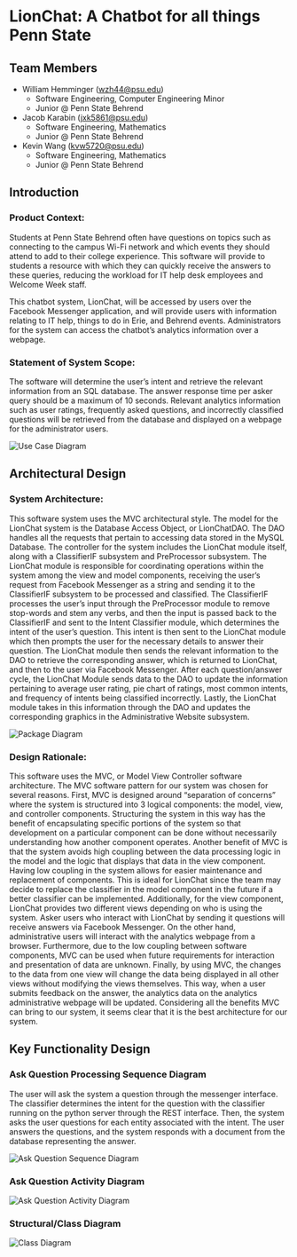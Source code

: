 # LionChat: A Chatbot for all things Penn State

## Team Members

- William Hemminger (wzh44@psu.edu)
  - Software Engineering, Computer Engineering Minor
  - Junior @ Penn State Behrend
- Jacob Karabin (jxk5861@psu.edu)
  - Software Engineering, Mathematics
  - Junior @ Penn State Behrend
- Kevin Wang (kvw5720@psu.edu)
  - Software Engineering, Mathematics
  - Junior @ Penn State Behrend
  
## Introduction

### Product Context:

Students at Penn State Behrend often have questions on topics such as connecting to the campus Wi-Fi network and which events they should attend to add to their college experience. This software will provide to students a resource with which they can quickly receive the answers to these queries, reducing the workload for IT help desk employees and Welcome Week staff.

This chatbot system, LionChat, will be accessed by users over the Facebook Messenger application, and will provide users with information relating to IT help, things to do in Erie, and Behrend events. Administrators for the system can access the chatbot’s analytics information over a webpage.

### Statement of System Scope:

The software will determine the user’s intent and retrieve the relevant information from an SQL database. The answer response time per asker query should be a maximum of 10 seconds.  Relevant analytics information such as user ratings, frequently asked questions, and incorrectly classified questions will be retrieved from the database and displayed on a webpage for the administrator users.

![Use Case Diagram](https://github.com/KWANGORIGIN/LionChat/blob/main/imgs/UML%20Case%20Diagram.png)

## Architectural Design

### System Architecture:

This software system uses the MVC architectural style.  The model for the LionChat system is the Database Access Object, or LionChatDAO.  The DAO handles all the requests that pertain to accessing data stored in the MySQL Database.  The controller for the system includes the LionChat module itself, along with a ClassifierIF subsystem and PreProcessor subsystem.  The LionChat module is responsible for coordinating operations within the system among the view and model components, receiving the user’s request from Facebook Messenger as a string and sending it to the ClassifierIF subsystem to be processed and classified.  The ClassifierIF processes the user’s input through the PreProcessor module to remove stop-words and stem any verbs, and then the input is passed back to the ClassifierIF and sent to the Intent Classifier module, which determines the intent of the user’s question.  This intent is then sent to the LionChat module which then prompts the user for the necessary details to answer their question.  The LionChat module then sends the relevant information to the DAO to retrieve the corresponding answer, which is returned to LionChat, and then to the user via Facebook Messenger.  After each question/answer cycle, the LionChat Module sends data to the DAO to update the information pertaining to average user rating, pie chart of ratings, most common intents, and frequency of intents being classified incorrectly.  Lastly, the LionChat module takes in this information through the DAO and updates the corresponding graphics in the Administrative Website subsystem.

![Package Diagram](https://github.com/KWANGORIGIN/LionChat/blob/main/imgs/Package%20Diagram.png)

### Design Rationale:

This software uses the MVC, or Model View Controller software architecture.  The MVC software pattern for our system was chosen for several reasons. First, MVC is designed around “separation of concerns” where the system is structured into 3 logical components: the model, view, and controller components. Structuring the system in this way has the benefit of encapsulating specific portions of the system so that development on a particular component can be done without necessarily understanding how another component operates. Another benefit of MVC is that the system avoids high coupling between the data processing logic in the model and the logic that displays that data in the view component.  Having low coupling in the system allows for easier maintenance and replacement of components. This is ideal for LionChat since the team may decide to replace the classifier in the model component in the future if a better classifier can be implemented.  Additionally, for the view component, LionChat provides two different views depending on who is using the system. Asker users who interact with LionChat by sending it questions will receive answers via Facebook Messenger. On the other hand, administrative users will interact with the analytics webpage from a browser.  Furthermore, due to the low coupling between software components, MVC can be used when future requirements for interaction and presentation of data are unknown.  Finally, by using MVC, the changes to the data from one view will change the data being displayed in all other views without modifying the views themselves. This way, when a user submits feedback on the answer, the analytics data on the analytics administrative webpage will be updated. Considering all the benefits MVC can bring to our system, it seems clear that it is the best architecture for our system. 

## Key Functionality Design

### Ask Question Processing Sequence Diagram

The user will ask the system a question through the messenger interface. The classifier determines the intent for the question with the classifier running on the python server through the REST interface. Then, the system asks the user questions for each entity associated with the intent. The user answers the questions, and the system responds with a document from the database representing the answer.

![Ask Question Sequence Diagram](https://github.com/KWANGORIGIN/LionChat/blob/main/imgs/Asking%20Question%20Sequence%20Diagram.png)

### Ask Question Activity Diagram

![Ask Question Activity Diagram](https://github.com/KWANGORIGIN/LionChat/blob/main/imgs/Ask%20Question%20Activity%20Diagram.png)

### Structural/Class Diagram

![Class Diagram](https://github.com/KWANGORIGIN/LionChat/blob/main/imgs/Class%20Diagram.png)
